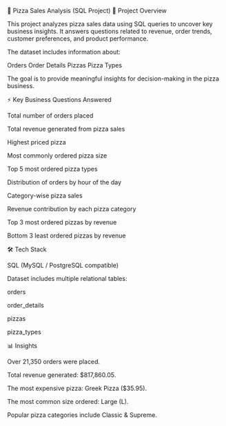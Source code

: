 🍕 Pizza Sales Analysis (SQL Project)
📌 Project Overview

This project analyzes pizza sales data using SQL queries to uncover key business insights.
It answers questions related to revenue, order trends, customer preferences, and product performance.

The dataset includes information about:

Orders
Order Details
Pizzas
Pizza Types

The goal is to provide meaningful insights for decision-making in the pizza business.

⚡ Key Business Questions Answered

Total number of orders placed

Total revenue generated from pizza sales

Highest priced pizza

Most commonly ordered pizza size

Top 5 most ordered pizza types

Distribution of orders by hour of the day

Category-wise pizza sales

Revenue contribution by each pizza category

Top 3 most ordered pizzas by revenue

Bottom 3 least ordered pizzas by revenue

🛠️ Tech Stack

SQL (MySQL / PostgreSQL compatible)

Dataset includes multiple relational tables:

orders

order_details

pizzas

pizza_types

📊 Insights

Over 21,350 orders were placed.

Total revenue generated: $817,860.05.

The most expensive pizza: Greek Pizza ($35.95).

The most common size ordered: Large (L).

Popular pizza categories include Classic & Supreme.
